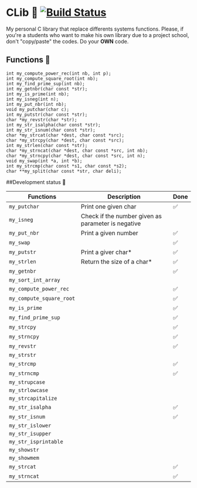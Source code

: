 # CLib :book:   [![Build Status](https://travis-ci.com/MrToto54/CLib.svg?branch=master)](https://travis-ci.com/MrToto54/CLib)
My personal C library that replace differents systems functions.
Please, if you're a students who want to make his own library due to a project school, don't "copy/paste" the codes. Do your **OWN** code.

## Functions :space_invader:
    int my_compute_power_rec(int nb, int p);
    int my_compute_square_root(int nb);
    int my_find_prime_sup(int nb);
    int my_getnbr(char const *str);
    int my_is_prime(int nb);
    int my_isneg(int n);
    int my_put_nbr(int nb);
    void my_putchar(char c);
    int my_putstr(char const *str);
    char *my_revstr(char *str);
    int my_str_isalpha(char const *str);
    int my_str_isnum(char const *str);
    char *my_strcat(char *dest, char const *src);
    char *my_strcpy(char *dest, char const *src);
    int my_strlen(char const *str);
    char *my_strncat(char *dest, char const *src, int nb);
    char *my_strncpy(char *dest, char const *src, int n);
    void my_swap(int *a, int *b);
    int my_strcmp(char const *s1, char const *s2);
    char **my_split(char const *str, char deli);

##Development status :construction:

| Functions | Description | Done |
| --- | --- | --- |
| `my_putchar` | Print one given char | :white_check_mark: |
| `my_isneg` | Check if the number given as parameter is negative |
| `my_put_nbr` | Print a given number | :white_check_mark: |
| `my_swap` |  | :white_check_mark: |
| `my_putstr` | Print a giver char* | :white_check_mark: |
| `my_strlen` | Return the size of a char* | :white_check_mark: |
| `my_getnbr` |  | :white_check_mark: |
| `my_sort_int_array` |  |
| `my_compute_power_rec` |  | :white_check_mark: |
| `my_compute_square_root` |  | :white_check_mark: |
| `my_is_prime` |  | :white_check_mark: |
| `my_find_prime_sup` |  | :white_check_mark: |
| `my_strcpy` |  | :white_check_mark: |
| `my_strncpy` |  | :white_check_mark: |
| `my_revstr` |  | :white_check_mark: |
| `my_strstr` |  |
| `my_strcmp` |  | :white_check_mark: |
| `my_strncmp` |  | :white_check_mark: |
| `my_strupcase` |  |
| `my_strlowcase` |  |
| `my_strcapitalize` |  |
| `my_str_isalpha` |  | :white_check_mark: |
| `my_str_isnum` |  | :white_check_mark: |
| `my_str_islower` |  |
| `my_str_isupper` |  |
| `my_str_isprintable` |  |
| `my_showstr` |  |
| `my_showmem` |  |
| `my_strcat` |  | :white_check_mark: |
| `my_strncat` |  | :white_check_mark: |